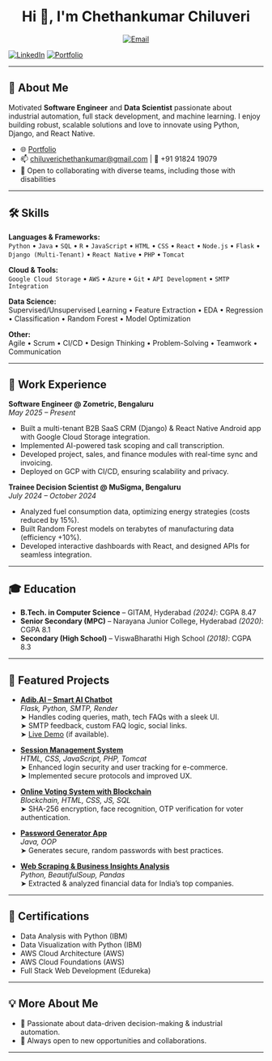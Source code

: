 <!-- Profile README for Chiluverichethankumar -->

<h1 align="center">Hi 👋, I'm Chethankumar Chiluveri</h1>
<p align="center">
<a href="https://mail.google.com/mail/?view=cm&fs=1&to=chiluverichethankumar@gmail.com" target="_blank" rel="noopener noreferrer">
  <img src="https://img.shields.io/badge/email-chiluverichethankumar@gmail.com-blue?logo=gmail" alt="Email" />
</a>

  <a href="https://linkedin.com/in/chiluverichethankumar" target="_blank" rel="noopener noreferrer"><img src="https://img.shields.io/badge/LinkedIn-Chiluverichethankumar-blue?logo=linkedin" alt="LinkedIn" /></a>
  <a href="https://chiluveri.netlify.app" target="_blank" rel="noopener noreferrer"><img src="https://img.shields.io/badge/Portfolio-chiluveri.netlify.app-orange?logo=internet-explorer" alt="Portfolio" /></a>
</p>

---

## 🚀 About Me

Motivated **Software Engineer** and **Data Scientist** passionate about industrial automation, full stack development, and machine learning. I enjoy building robust, scalable solutions and love to innovate using Python, Django, and React Native.

- 🌐 <a href="https://chiluveri.netlify.app" target="_blank" rel="noopener noreferrer">Portfolio</a>
- 📫 chiluverichethankumar@gmail.com | 📱 +91 91824 19079
- 💼 Open to collaborating with diverse teams, including those with disabilities

---

## 🛠️ Skills

**Languages & Frameworks:**  
`Python` • `Java` • `SQL` • `R` • `JavaScript` • `HTML` • `CSS` • `React` • `Node.js` • `Flask` • `Django (Multi-Tenant)` • `React Native` • `PHP` • `Tomcat`

**Cloud & Tools:**  
`Google Cloud Storage` • `AWS` • `Azure` • `Git` • `API Development` • `SMTP Integration`

**Data Science:**  
Supervised/Unsupervised Learning • Feature Extraction • EDA • Regression • Classification • Random Forest • Model Optimization

**Other:**  
Agile • Scrum • CI/CD • Design Thinking • Problem-Solving • Teamwork • Communication

---

## 💼 Work Experience

**Software Engineer @ Zometric, Bengaluru**  
_May 2025 – Present_
- Built a multi-tenant B2B SaaS CRM (Django) & React Native Android app with Google Cloud Storage integration.
- Implemented AI-powered task scoping and call transcription.
- Developed project, sales, and finance modules with real-time sync and invoicing.
- Deployed on GCP with CI/CD, ensuring scalability and privacy.

**Trainee Decision Scientist @ MuSigma, Bengaluru**  
_July 2024 – October 2024_
- Analyzed fuel consumption data, optimizing energy strategies (costs reduced by 15%).
- Built Random Forest models on terabytes of manufacturing data (efficiency +10%).
- Developed interactive dashboards with React, and designed APIs for seamless integration.

---

## 🎓 Education

- **B.Tech. in Computer Science** – GITAM, Hyderabad _(2024)_: CGPA 8.47
- **Senior Secondary (MPC)** – Narayana Junior College, Hyderabad _(2020)_: CGPA 8.1
- **Secondary (High School)** – ViswaBharathi High School _(2018)_: CGPA 8.3

---

## 🌟 Featured Projects

- <a href="https://github.com/Chiluverichethankumar/Adib.AI_0.1" target="_blank" rel="noopener noreferrer"><b>Adib.AI – Smart AI Chatbot</b></a>  
  _Flask, Python, SMTP, Render_  
  ➤ Handles coding queries, math, tech FAQs with a sleek UI.  
  ➤ SMTP feedback, custom FAQ logic, social links.  
  ➤ <a href="https://adib-ai-0-1.onrender.com" target="_blank" rel="noopener noreferrer">Live Demo</a> (if available).

- <a href="https://github.com/Chiluverichethankumar/freelancer" target="_blank" rel="noopener noreferrer"><b>Session Management System</b></a>  
  _HTML, CSS, JavaScript, PHP, Tomcat_  
  ➤ Enhanced login security and user tracking for e-commerce.  
  ➤ Implemented secure protocols and improved UX.

- <a href="https://github.com/Chiluverichethankumar/Restaurant-Recommendation-System" target="_blank" rel="noopener noreferrer"><b>Online Voting System with Blockchain</b></a>  
  _Blockchain, HTML, CSS, JS, SQL_  
  ➤ SHA-256 encryption, face recognition, OTP verification for voter authentication.

- <a href="https://github.com/Chiluverichethankumar/recap" target="_blank" rel="noopener noreferrer"><b>Password Generator App</b></a>  
  _Java, OOP_  
  ➤ Generates secure, random passwords with best practices.

- <a href="https://github.com/Chiluverichethankumar/Hand-Gesture-Recognition" target="_blank" rel="noopener noreferrer"><b>Web Scraping & Business Insights Analysis</b></a>  
  _Python, BeautifulSoup, Pandas_  
  ➤ Extracted & analyzed financial data for India’s top companies.

---

## 🏅 Certifications

- Data Analysis with Python (IBM)
- Data Visualization with Python (IBM)
- AWS Cloud Architecture (AWS)
- AWS Cloud Foundations (AWS)
- Full Stack Web Development (Edureka)

---

## 💡 More About Me

- 🤝 Passionate about data-driven decision-making & industrial automation.
- 🤗 Always open to new opportunities and collaborations.

---

<!-- Let's connect and build something amazing! -->
